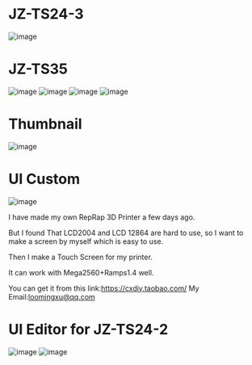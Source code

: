 # JZ-TS24-3
![image](https://github.com/miblooming/JZ-TS24-2/blob/master/JZ-TS24-3.jpg)
# JZ-TS35
![image](https://github.com/miblooming/JZ-TS24-2/blob/master/JZ-TS35.jpg)
![image](https://github.com/miblooming/JZ-TS24-2/blob/master/JZ-TS35-2.jpg)
![image](https://github.com/miblooming/JZ-TS24-2/blob/master/language.png)
![image](https://github.com/miblooming/JZ-TS24-2/blob/master/wifi%E6%8E%A5%E7%BA%BF%E5%9B%BE1.jpg)
# Thumbnail
![image](https://github.com/miblooming/JZ-TS24-2/blob/master/thumbnail.jpg)
# UI Custom
![image](https://github.com/miblooming/JZ-TS24-2/blob/master/ui-custom.jpg)

I have made my own RepRap 3D Printer a few days ago.

But I found That LCD2004 and LCD 12864 are hard to use,
so I want to make a screen by myself which is easy to use.

Then I make a Touch Screen for my printer.

It can work with Mega2560+Ramps1.4 well.

You can get it from this link:https://cxdiy.taobao.com/
My Email:loomingxu@qq.com

# UI Editor for JZ-TS24-2

![image](https://github.com/miblooming/JZ-TS24-2/blob/master/Introduction/Screensnap/ui_editor.JPG)
![image](https://github.com/miblooming/JZ-TS24-2/blob/master/WifiHelper%20(3).png)

